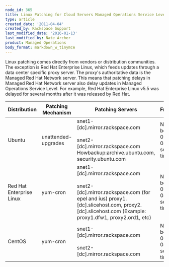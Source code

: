 ```yaml
---
node_id: 365
title: Linux Patching for Cloud Servers Managed Operations Service Level
type: article
created_date: '2011-04-04'
created_by: Rackspace Support
last_modified_date: '2016-01-13'
last_modified_by: Nate Archer
product: Managed Operations
body_format: markdown_w_tinymce
---
```


Linux patching comes directly from vendors or distribution communities. The exception is Red Hat Enterprise Linux, which feeds updates through a data center specific proxy server. The proxy's authoritative data is the Managed Red Hat Network server. This means that patching delays in Managed Red Hat Network server also delay updates in Managed Operations Service Level. For example, Red Hat Enterprise Linux v5.5 was delayed for several months after it was released by Red Hat.

| Distribution | Patching Mechanism  | Patching Servers | Frequency | Configuration |
| ------------ | ------------------- | ---------------- | --------- | ------------- |
| Ubuntu | unattended-upgrades | snet1-[dc].mirror.rackspace.com </br></br> snet2-[dc].mirror.rackspace.com Howbackup:archive.ubuntu.com, security.ubuntu.com | Nightly between 0000 and 0400 server time | /etc/apt/apt.conf.d/02periodic </br></br> /etc/apt/apt.conf.d/50unattended-upgrades |
| Red Hat Enterprise Linux | yum-cron | snet1-[dc].mirror.rackspace.com </br></br> snet2-[dc].mirror.rackspace.com (for epel and ius) proxy1.[dc].slicehost.com, proxy2.[dc].slicehost.com (Example: proxy1.dfw1, proxy2.ord1, etc) | Nightly between 0000 and 0400 server time | /etc/yum-cron </br></br> /etc/sysconfig/rhn/up2date |
| CentOS | yum-cron | snet1-[dc].mirror.rackspace.com </br></br> snet2-[dc].mirror.rackspace.com | Nightly between 0000 and 0400 server time | /etc/yum-cron |
